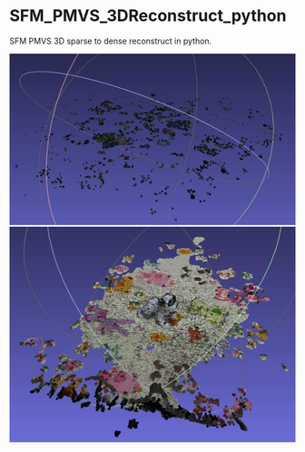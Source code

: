 # SFM_PMVS_3DReconstruct_python
SFM PMVS 3D sparse to dense reconstruct in python.

![image](https://github.com/CaptainEven/SFM_PMVS_3DReconstruct_python/blob/master/sparse.jpg)
![image](https://github.com/CaptainEven/SFM_PMVS_3DReconstruct_python/blob/WholeBA/dense.jpg)

